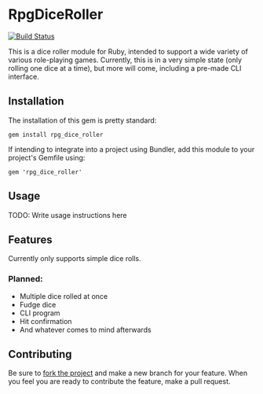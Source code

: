 # RpgDiceRoller

[![Build Status](https://travis-ci.org/William-Imm/rpg_dice_roller.svg?branch=testing)](https://travis-ci.org/William-Imm/rpg_dice_roller)

This is a dice roller module for Ruby, intended to support a wide variety of various role-playing games. Currently, this is in a very simple state (only rolling one dice at a time), but more will come, including a pre-made CLI interface.

## Installation

The installation of this gem is pretty standard:

    gem install rpg_dice_roller

If intending to integrate into a project using Bundler, add this module to your project's Gemfile using:

    gem 'rpg_dice_roller'

## Usage

TODO: Write usage instructions here

## Features

Currently only supports simple dice rolls.

### Planned:
  * Multiple dice rolled at once
  * Fudge dice
  * CLI program
  * Hit confirmation
  * And whatever comes to mind afterwards  

## Contributing

Be sure to [fork the project](https://github.com/William-Imm/rpg_dice_roller/fork) and make a new branch for your feature. When you feel you are ready to contribute the feature, make a pull request.